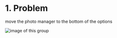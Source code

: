# 1. Problem

move the photo manager to the bottom of the options

![image of this group](https://i.imgur.com/OAnLzRB.png)

